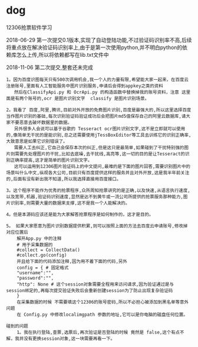 # dog
12306抢票软件学习

2018-06-29 第一次提交0.1版本,实现了自动登陆功能,不过验证码识别率不高,后续将重点放在解决验证码识别率上,由于是第一次使用python,并不明白python的依赖库怎么上传,所以将依赖都写在lib.txt文件中

2018-11-06 第二次提交,整套还未完成

    1。因为百度识图每天只有500次调用机会,我一个人的力量有限,希望能大家一起来，在百度云注册账号,里面有人工智能服务中图片识别服务,申请后会得到appkey之类的资料
       然后在ClassifyApi.py 和 OcrApi.py 的构造函数中替换掉我的账号资料，注意 这里面是有两个账号的,ocr 是图片识别文字  classify 是图片识别场景。

    2。我看了 百度,阿里,腾讯,目前对外开放的免费图片识别,百度是最强大的,所以这里选择百度当作图片识别的基础,每次识别验证码验证成功后会把图片md5值保存自己的阿里云数据库,请大家不要恶意去破坏数据里的数据。
       另外很多人会说可以基于谷歌的 Tesseract ocr图片识别文字,这不是立即就可以使用的,像简单无干扰的是能识别,总之还需要使用jTessBoxEditor等工具去训练它的识别正确率,大致意思是如果它识别错误了。
       需要人工去纠正,它自己会保存本次的纠正,但是这只是最简单,如果碰到了干扰特别强的图片则需要先处理图片的干扰,比如去底噪,去干扰线,高亮等,这一切的目的是让Tesseract的识别正确率提高,这才是简单的图片识别文字。
       这可以运用到12306图片验证码上的中文提问,最难的是下面的图片回答,需要识别图片中的场景叫什么中文,纵观各大公司,目前只有百度提供这样的服务并且对外开放,这是我半年前关注的,后面有没有新出我不知道,所以我选择直接用百度接口。

    3。这个程序不能作为优秀的抢票程序,众所周知抢票讲究的是正确,以及快速,从语言执行速度,以及宽带,机器,验证码识别速度,显然是达不到黄牛或一流公司所提供的抢票服务那种能力,图片识别率,则需要大量的数据来支撑,这不是我一个人能解决的。

    4。但是本源码应该还是能为大家解答抢票程序是如何制作的，这才是目的。

    5。 如果大家愿意为图片识别数据提供积累,则可以按照上面的方法去百度云申请账号,修改掉对应位置后
        解开App.py 中的注释
        # 用于采集数据的
        #collect = CollectData()
        #collect.go(config)
        并且给下面的代码添加注释,因为用不着下面的代码,另外
        config = { # 固定格式
        "username":"",
        "password":"",
        "http": None # 这个session对象需要全程用来访问请求,因为验证通过是与session绑定的,再每次提交验证失败后会重新创建session为了防止出现复杂验证码
        }
        在采集数据的时候 不需要填这个12306的账号密码,所以不必担心被添加到黑名单等意外问题
        在 Config.py 中修改localimgpath 参数的地址,它可以是你电脑的磁盘任何位置。

    碰到的问题
        1。我在执行登陆,查票,选票后,再次验证是否登陆的时候 竟然是 false,这个有点不解，我并没有更换session对象,这一块需要再看一下。